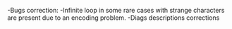 -Bugs correction:
	-Infinite loop in some rare cases with strange characters are present due to an encoding problem.
-Diags descriptions corrections